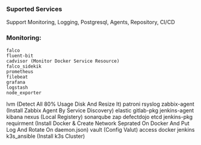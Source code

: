 ### Suported Services
Support Monitoring, Logging, Postgresql, Agents, Repository, CI/CD
### Monitoring: 
```
falco 
fluent-bit 
cadvisor (Monitor Docker Service Resource)
falco_sidekik
prometheus
filebeat
grafana
logstash
node_exporter
```
lvm (Detect All 80% Usage Disk And Resize It)  patroni rsyslog zabbix-agent (Install Zabbix Agent By Service Discovery)
  elastic    gitlab-pkg  jenkins-agent  kibana  nexus (Local Registery)   sonarqube  zap
defectdojo  etcd       jenkins-pkg      requirment (Install Docker & Create Network Seprated On Docker And Put Log And Rotate On daemon.json)  vault (Config Valut) access docker jenkins k3s_ansible (Install k3s Cluster)
```
